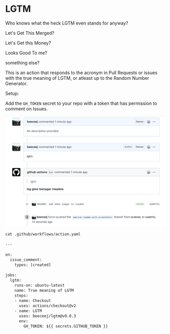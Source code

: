 # LGTM

Who knows what the heck LGTM even stands for anyway?

Let's Get This Merged?

Let's Get this Money?

Looks Good To me?

something else?

This is an action that responds to the acronym in Pull Requests or issues with the true meaning of LGTM, or atleast up to the Random Number Generator.

Setup:

Add the `GH_TOKEN` secret to your repo with a token that has permission to comment on Issues.

![lgtm demo](.github/assets/demo.png)


```
cat .github/workflows/action.yaml

---

on:
  issue_comment:
    types: [created]

jobs:
  lgtm:
    runs-on: ubuntu-latest
    name: True meaning of LGTM
    steps:
    - name: Checkout
      uses: actions/checkout@v2
    - name: LGTM
      uses: beeceej/lgtm@v0.0.3
      env:
        GH_TOKEN: ${{ secrets.GITHUB_TOKEN }}
```
